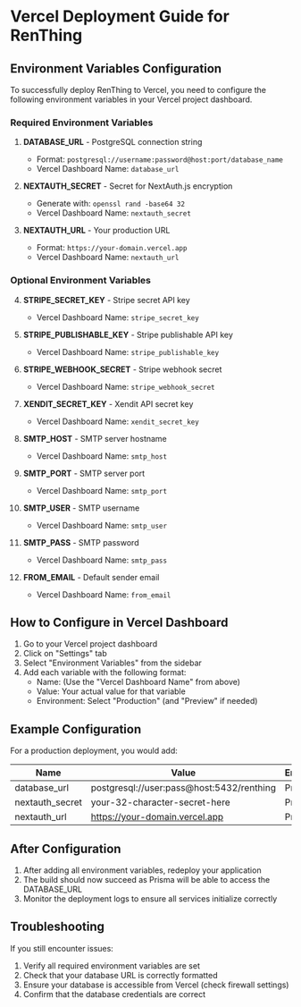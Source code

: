 # Vercel Deployment Guide for RenThing

## Environment Variables Configuration

To successfully deploy RenThing to Vercel, you need to configure the following environment variables in your Vercel project dashboard.

### Required Environment Variables

1. **DATABASE_URL** - PostgreSQL connection string
   - Format: `postgresql://username:password@host:port/database_name`
   - Vercel Dashboard Name: `database_url`

2. **NEXTAUTH_SECRET** - Secret for NextAuth.js encryption
   - Generate with: `openssl rand -base64 32`
   - Vercel Dashboard Name: `nextauth_secret`

3. **NEXTAUTH_URL** - Your production URL
   - Format: `https://your-domain.vercel.app`
   - Vercel Dashboard Name: `nextauth_url`

### Optional Environment Variables

4. **STRIPE_SECRET_KEY** - Stripe secret API key
   - Vercel Dashboard Name: `stripe_secret_key`

5. **STRIPE_PUBLISHABLE_KEY** - Stripe publishable API key
   - Vercel Dashboard Name: `stripe_publishable_key`

6. **STRIPE_WEBHOOK_SECRET** - Stripe webhook secret
   - Vercel Dashboard Name: `stripe_webhook_secret`

7. **XENDIT_SECRET_KEY** - Xendit API secret key
   - Vercel Dashboard Name: `xendit_secret_key`

8. **SMTP_HOST** - SMTP server hostname
   - Vercel Dashboard Name: `smtp_host`

9. **SMTP_PORT** - SMTP server port
   - Vercel Dashboard Name: `smtp_port`

10. **SMTP_USER** - SMTP username
    - Vercel Dashboard Name: `smtp_user`

11. **SMTP_PASS** - SMTP password
    - Vercel Dashboard Name: `smtp_pass`

12. **FROM_EMAIL** - Default sender email
    - Vercel Dashboard Name: `from_email`

## How to Configure in Vercel Dashboard

1. Go to your Vercel project dashboard
2. Click on "Settings" tab
3. Select "Environment Variables" from the sidebar
4. Add each variable with the following format:
   - Name: (Use the "Vercel Dashboard Name" from above)
   - Value: Your actual value for that variable
   - Environment: Select "Production" (and "Preview" if needed)

## Example Configuration

For a production deployment, you would add:

| Name | Value | Environment |
|------|-------|-------------|
| database_url | postgresql://user:pass@host:5432/renthing | Production |
| nextauth_secret | your-32-character-secret-here | Production |
| nextauth_url | https://your-domain.vercel.app | Production |

## After Configuration

1. After adding all environment variables, redeploy your application
2. The build should now succeed as Prisma will be able to access the DATABASE_URL
3. Monitor the deployment logs to ensure all services initialize correctly

## Troubleshooting

If you still encounter issues:

1. Verify all required environment variables are set
2. Check that your database URL is correctly formatted
3. Ensure your database is accessible from Vercel (check firewall settings)
4. Confirm that the database credentials are correct